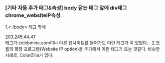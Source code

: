 ### [기타 자동 추가 태그&속성] body 닫는 태그 앞에 div태그 chrome_websiteIP속성

1.< /body> 태그 앞에 <div id="chrome_websiteIP" class="chrome_websiteIP_right">203.245.44.47</div> 태그가
    celebmine.com이나 다른 웹사이트를 들어가도 이런 태그가 꼭 있었다.
.
2.크롬의 확장 프로그램(Website IP option)을 추가해서 이런 태그가 뜨는 것같다.
    비슷한 사례로, ColorZilla가 있다.